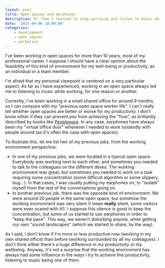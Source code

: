 ```yaml
---
layout: post
title: Open spaces and earphones
description: Or "how I learned to stop worrying and listen to music while working".
date: '2013-04-06 18:00:00'
categories:
    - development
    - open_spaces
    - workplace
---
```


I've been working in open spaces for more than 10 years, most of my professional career. I suppose I should have a clear opinion about the feasibility of this kind of environment for my well-being or productivity, as an individual or a team member.

I'm afraid that my personal viewpoint is centered on a very particular aspect. As far as I have experienced, working in an open space always led me to listening to music while working, for one reason or another.

Currently, I've been working in a small shared office for around 9 months, so I can compare with my "previous open space worker life". I can't really tell whether open spaces are better or worse for my productivity. I don't know either if they can prevent you from achieving the "flow", as brilliantly described by books like [Peopleware](http://en.wikipedia.org/wiki/Peopleware:_Productive_Projects_and_Teams). In any case, earphones have always been my "virtual office door" whenever I needed to work isolatedly with people around (as it's often the case with open spaces).

To illustrate this, let me list two of my previous jobs, from the working environment perspective:

- In one of my previous jobs, we were located in a typical open space. Everybody was working next to each other, and sometimes you needed to talk to the colleagues on the different desks. The working environment was great, but sometimes you needed to work on a task requiring some concentration (some difficult algorithm or some slippery bug...). In that cases, I was usually putting my earphones on, to "isolate" myself from the rest of the conversations going on.
- In another previous job, there was the opposite kind of environment: We were around 20 people in the same open space, but somehow the working environment was very silent (I mean __really__ silent, some visitors were even scared with it!). I suppose this silence is good to keep the concentration, but some of us started to use earphones in order to "keep the pace". This way, we weren't disturbing anyone, while getting our own "sound landscapes" (which we started to share, by the way).

As I said, I don't know if I'm more or less productive now (working in my own shared office) than before (working surrounded by all my colleagues). I don't think either there's a huge difference in my productivity or my wellbeing. Anyway, it's not a surprise that the working environment has always had some influence in the ways I try to achieve this productivity, listening to music being one of them.

